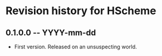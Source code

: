 # Revision history for HScheme

## 0.1.0.0  -- YYYY-mm-dd

* First version. Released on an unsuspecting world.
